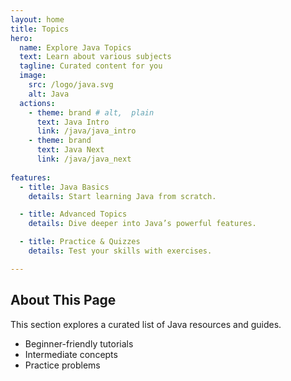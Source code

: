 ```yaml
---
layout: home
title: Topics
hero:
  name: Explore Java Topics
  text: Learn about various subjects
  tagline: Curated content for you
  image:
    src: /logo/java.svg
    alt: Java
  actions:
    - theme: brand # alt,  plain
      text: Java Intro
      link: /java/java_intro
    - theme: brand
      text: Java Next
      link: /java/java_next
    
features:    
  - title: Java Basics
    details: Start learning Java from scratch.

  - title: Advanced Topics
    details: Dive deeper into Java’s powerful features.

  - title: Practice & Quizzes
    details: Test your skills with exercises.

---
```


## About This Page

This section explores a curated list of Java resources and guides.

- Beginner-friendly tutorials
- Intermediate concepts
- Practice problems
